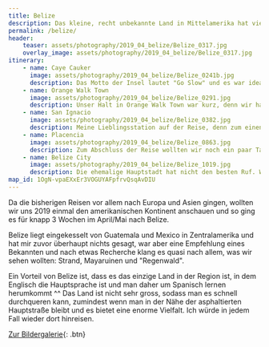 ```yaml
---
title: Belize
description: Das kleine, recht unbekannte Land in Mittelamerika hat vieles zu bieten und ich kann es jedem nur empfehlen. Hier findest du Informationen, Tipps und meine Reiseroute rund um einen Urlaub in Belize.
permalink: /belize/
header:
    teaser: assets/photography/2019_04_belize/Belize_0317.jpg
    overlay_image: assets/photography/2019_04_belize/Belize_0317.jpg
itinerary:
    - name: Caye Cauker
      image: assets/photography/2019_04_belize/Belize_0241b.jpg
      description: Das Motto der Insel lautet "Go Slow" und es war ideal um nach einer ewig langen Anreise im Land und Klima anzukommen. Neben dem Eintauchen ins Inselleben ging es auch ins Korallenriff zu Rochen, Haien und vielen anderen Fischen. Nur lernen wir es scheinbar nicht uns ausreichend einzucremen und so endete der Ausflug mit dem bisher schlimmsten Sonnenbrand den ich im Leben hatte. In jedem Fall eine sehr entspannte Insel auf der man einige Tage verbringen kann.
    - name: Orange Walk Town
      image: assets/photography/2019_04_belize/Belize_0291.jpg
      description: Unser Halt in Orange Walk Town war kurz, denn wir haben dort nur gestoppt um uns die Maya-Ruinen von Lamanai anzuschauen. Da wir etwas ausserhalb genächtigt haben, fällt es schwer etwas zur Stadt zu sagen. Das was wir gesehen haben, war jedoch gut und man hätte bestimmt dort noch den ein oder anderen Tag verbringen können, aber irgendwo muss man Prioritäten setzen. Die Lamanai-Tour ist aber empfehlenswert. 
    - name: San Ignacio
      image: assets/photography/2019_04_belize/Belize_0382.jpg
      description: Meine Lieblingsstation auf der Reise, denn zum einen fand ich die Stadt sehr gemütlich und zum anderen ist sie Ausgangspunkt für etliche Abenteuer, sei es die Erkundung von mehreren Maya-Ruinen oder zur spektakulären ATM-Höhle. Zugegeben ist sie schon etwas touristisch, aber das nicht übertrieben und wie erwähnt nicht grundlos. Insgesamt waren wir 6 Nächte dort, und langweilig wurde es nie.
    - name: Placencia
      image: assets/photography/2019_04_belize/Belize_0863.jpg
      description: Zum Abschluss der Reise wollten wir noch ein paar Tage am Strand bzw. an der Küste verbringen und haben uns eine Villa nahe Placencia gebucht, als auch zwei Tage in der Stadt verbracht. In dem Gebiet gibt es vermehrt grössere Resorts, so dass sich alles eher an Pauschal- oder All-Inkl-Touristen ausrichtet, aber auch eine gemütliche Stadt in der man gut und gerne Zeit verbringen kann und etliche Wassersportmöglichkeiten bietet. Da wir schon in Caye Caulker schnorcheln waren, ging es stattdessen zum Ziplining.
    - name: Belize City
      image: assets/photography/2019_04_belize/Belize_1019.jpg
      description: Die ehemalige Hauptstadt hat nicht den besten Ruf. Wir haben uns daher dafür entschieden sie auszulassen und die letzte Nacht etwas ausserhalb in einem AirBnB zu verbringen. Freunde des Gastgebers haben uns vom Busbahnhof abgeholt und anschliessend etwas durch die Stadt gefahren, so dass wir doch noch ein paar Highlights sehen konnten. Ich hab in jedem Fall nicht das Gefühl etwas verpasst gehabt zu haben.
map_id: 1OgN-vpaEXxEr3VOGUYAFpfrvQsqAvDIU
---
```


Da die bisherigen Reisen vor allem nach Europa und Asien gingen, wollten wir uns 2019 einmal den amerikanischen Kontinent anschauen und so ging es für knapp 3 Wochen im April/Mai nach Belize.

Belize liegt eingekesselt von Guatemala und Mexico in Zentralamerika und hat mir zuvor überhaupt nichts gesagt, 
war aber eine Empfehlung eines Bekannten und nach etwas Recherche klang es quasi nach allem, was wir sehen wollten: Strand, Mayaruinen und "Regenwald".

Ein Vorteil von Belize ist, dass es das einzige Land in der Region ist, in dem Englisch die Hauptsprache ist und man daher um Spanisch lernen herumkommt ^^ 
Das Land ist nicht sehr gross, sodass man es schnell durchqueren kann, zumindest wenn man in der Nähe der asphaltierten Hauptstraße bleibt und es bietet eine enorme Vielfalt. 
Ich würde in jedem Fall wieder dort hinreisen.

[Zur Bildergalerie](/photography/belize-2019/){: .btn}

